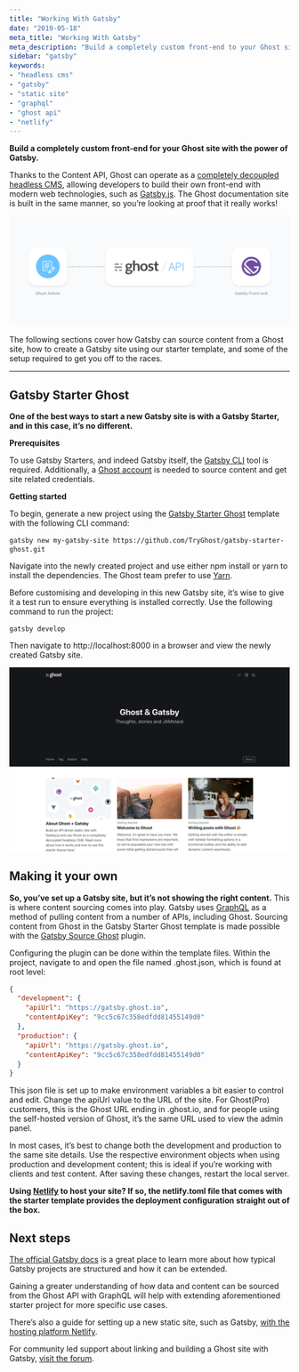 ```yaml
---
title: "Working With Gatsby"
date: "2019-05-18"
meta_title: "Working With Gatsby"
meta_description: "Build a completely custom front-end to your Ghost site with the power of Gatsby!"
sidebar: "gatsby"
keywords:
- "headless cms"
- "gatsby"
- "static site"
- "graphql"
- "ghost api"
- "netlify"
---
```


**Build a completely custom front-end for your Ghost site with the power of Gatsby.**

Thanks to the Content API, Ghost can operate as a [completely decoupled headless CMS](https://blog.ghost.org/jamstack/), allowing developers to build their own front-end with modern web technologies, such as [Gatsby.js](https://www.gatsbyjs.org/). The Ghost documentation site is built in the same manner, so you’re looking at proof that it really works!

![Diagram of content API to Gatsby](images/admin-api-gatsby-diagram.png)

The following sections cover how Gatsby can source content from a Ghost site, how to create a Gatsby site using our starter template, and some of the setup required to get you off to the races.

---

## Gatsby Starter Ghost

**One of the best ways to start a new Gatsby site is with a Gatsby Starter, and in this case, it’s no different.**

**Prerequisites**

To use Gatsby Starters, and indeed Gatsby itself, the [Gatsby CLI](https://www.gatsbyjs.org/docs/quick-start/) tool is required. Additionally, a [Ghost account](https://ghost.org/pricing/) is needed to source content and get site related credentials.

**Getting started**

To begin, generate a new project using the [Gatsby Starter Ghost](https://github.com/TryGhost/gatsby-starter-ghost) template with the following CLI command:

```bashhtml:title=Terminal
gatsby new my-gatsby-site https://github.com/TryGhost/gatsby-starter-ghost.git
```

Navigate into the newly created project and use either npm install or yarn to install the dependencies. The Ghost team prefer to use [Yarn](https://yarnpkg.com/en/docs/install#mac-stable).

Before customising and developing in this new Gatsby site, it’s wise to give it a test run to ensure everything is installed correctly. Use the following command to run the project:

```bashhtml:title=Terminal
gatsby develop
```

Then navigate to http://localhost:8000 in a browser and view the newly created Gatsby site.

![Gatsby demo screenshot](images/gatsby-demo-screenshot.png)

## Making it your own

**So, you’ve set up a Gatsby site, but it’s not showing the right content.** This is where content sourcing comes into play. Gatsby uses [GraphQL](https://graphql.org/) as a method of pulling content from a number of APIs, including Ghost. Sourcing content from Ghost in the Gatsby Starter Ghost template is made possible with the [Gatsby Source Ghost](https://github.com/TryGhost/gatsby-source-ghost) plugin.

Configuring the plugin can be done within the template files. Within the project, navigate to and open the file named .ghost.json, which is found at root level:

```json:title=.ghost.json
{
  "development": {
    "apiUrl": "https://gatsby.ghost.io",
    "contentApiKey": "9cc5c67c358edfdd81455149d0"
  },
  "production": {
    "apiUrl": "https://gatsby.ghost.io",
    "contentApiKey": "9cc5c67c358edfdd81455149d0"
  }
}
```

This json file is set up to make environment variables a bit easier to control and edit. Change the apiUrl value to the URL of the site. For Ghost(Pro) customers, this is the Ghost URL ending in .ghost.io, and for people using the self-hosted version of Ghost, it’s the same URL used to view the admin panel.

In most cases, it’s best to change both the development and production to the same site details. Use the respective environment objects when using production and development content; this is ideal if you’re working with clients and test content. After saving these changes, restart the local server.

**Using [Netlify](https://www.netlify.com/) to host your site? If so, the netlify.toml file that comes with the starter template provides the deployment configuration straight out of the box.**

## Next steps

[The official Gatsby docs](https://www.gatsbyjs.org/docs/gatsby-project-structure/) is a great place to learn more about how typical Gatsby projects are structured and how it can be extended.

Gaining a greater understanding of how data and content can be sourced from the Ghost API with GraphQL will help with extending aforementioned starter project for more specific use cases.

There’s also a guide for setting up a new static site, such as Gatsby, [with the hosting platform Netlify](https://ghost.org/docs/integrations/netlify/). 

For community led support about linking and building a Ghost site with Gatsby, [visit the forum](https://forum.ghost.org/c/themes/).
